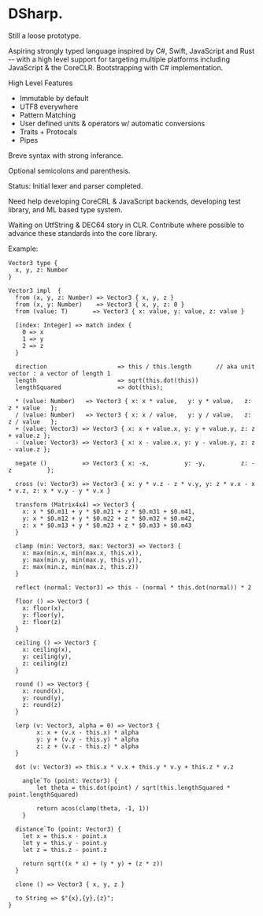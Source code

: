 # DSharp.
Still a loose prototype.

Aspiring strongly typed language inspired by C#, Swift, JavaScript and Rust -- with a high level support for targeting multiple platforms including JavaScript & the CoreCLR. Bootstrapping with C# implementation.

High Level Features
* Immutable by default
* UTF8 everywhere
* Pattern Matching
* User defined units & operators w/ automatic conversions
* Traits + Protocals
* Pipes
 
Breve syntax with strong inferance.

Optional semicolons and parenthesis. 

Status: Initial lexer and parser completed.

Need help developing CoreCRL & JavaScript backends, developing test library, and ML based type system. 

Waiting on UtfString & DEC64 story in CLR. Contribute where possible to advance these standards into the core library.

Example:

```
Vector3 type { 
  x, y, z: Number
}

Vector3 impl  { 
  from (x, y, z: Number) => Vector3 { x, y, z }
  from (x, y: Number)    => Vector3 { x, y, z: 0 }
  from (value: T)       => Vector3 { x: value, y: value, z: value }

  [index: Integer] => match index { 
    0 => x
    1 => y
    2 => z
  }

  direction                    => this / this.length       // aka unit vector : a vector of length 1
  length                       => sqrt(this.dot(this))
  lengthSquared                => dot(this);

  * (value: Number)   => Vector3 { x: x * value,   y: y * value,   z: z * value   };
  / (value: Number)   => Vector3 { x: x / value,   y: y / value,   z: z / value   };
  + (value: Vector3) => Vector3 { x: x + value.x, y: y + value.y, z: z + value.z };
  - (value: Vector3) => Vector3 { x: x - value.x, y: y - value.y, z: z - value.z };
  
  negate ()          => Vector3 { x: -x,          y: -y,          z: -z          };

  cross (v: Vector3) => Vector3 { x: y * v.z - z * v.y, y: z * v.x - x * v.z, z: x * v.y - y * v.x }

  transform (Matrix4x4) => Vector3 {
    x: x * $0.m11 + y * $0.m21 + z * $0.m31 + $0.m41,
    y: x * $0.m12 + y * $0.m22 + z * $0.m32 + $0.m42,
    z: x * $0.m13 + y * $0.m23 + z * $0.m33 + $0.m43
  }

  clamp (min: Vector3, max: Vector3) => Vector3 {
    x: max(min.x, min(max.x, this.x)),
    y: max(min.y, min(max.y, this.y)),
    z: max(min.z, min(max.z, this.z))
  }

  reflect (normal: Vector3) => this - (normal * this.dot(normal)) * 2

  floor () => Vector3 {
    x: floor(x),
    y: floor(y),
    z: floor(z)
  }

  ceiling () => Vector3 {
    x: ceiling(x),
    y: ceiling(y),
    z: ceiling(z)
  }

  round () => Vector3 {
    x: round(x),
    y: round(y),
    z: round(z)
  }

  lerp (v: Vector3, alpha = 0) => Vector3 {
		x: x + (v.x - this.x) * alpha
		y: y + (v.y - this.y) * alpha
		z: z + (v.z - this.z) * alpha
  }

  dot (v: Vector3) => this.x * v.x + this.y * v.y + this.z * v.z

	angle`To (point: Vector3) {
		let theta = this.dot(point) / sqrt(this.lengthSquared * point.lengthSquared)

		return acos(clamp(theta, -1, 1))
	}

  distance`To (point: Vector3) {
    let x = this.x - point.x
    let y = this.y - point.y
    let z = this.z - point.z

    return sqrt((x * x) + (y * y) + (z * z))
  }

  clone () => Vector3 { x, y, z }

  to String => $"{x},{y},{z}";
}
```
